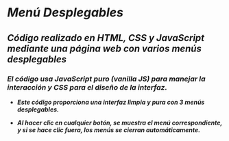 # **_Menú Desplegables_**

## **_Código realizado en HTML, CSS y JavaScript mediante una página web con varios menús desplegables_**

### **_El código usa JavaScript puro (vanilla JS) para manejar la interacción y CSS para el diseño de la interfaz._**

- **_Este código proporciona una interfaz limpia y pura con 3 menús desplegables._**
  
- **_Al hacer clic en cualquier botón, se muestra el menú correspondiente, y si se hace clic fuera, los menús se cierran automáticamente._**
